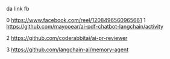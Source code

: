 da link fb

0
https://www.facebook.com/reel/1208496560965661
1
https://github.com/mayooear/ai-pdf-chatbot-langchain/activity

2
https://github.com/coderabbitai/ai-pr-reviewer

3
https://github.com/langchain-ai/memory-agent